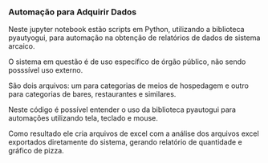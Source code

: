 ### Automação para Adquirir Dados

Neste jupyter notebook estão scripts em Python, utilizando a biblioteca pyautyogui, para automação na obtenção de relatórios de dados de sistema arcaico.

O sistema em questão é de uso específico de órgão público, não sendo posssível uso externo.

São dois arquivos: um para categorias de meios de hospedagem e outro para categorias de bares, restaurantes e similares.

Neste código é possível entender o uso da biblioteca pyautogui para automações utilizando tela, teclado e mouse.

Como resultado ele cria arquivos de excel com a análise dos arquivos excel exportados diretamente do sistema, gerando relatório de quantidade e gráfico de pizza.